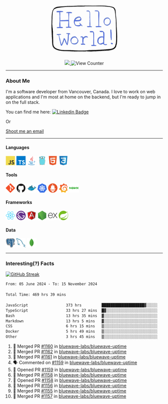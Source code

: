 <div align="center">
    <img src="./img/hello_world.webp" height="200px" width="">
    <div>
        <a href="https://www.linkedin.com/in/ajhollid">
            <img src="https://img.shields.io/badge/LinkedIn-blue"/>
        </a>
        <img src="https://komarev.com/ghpvc/?username=ajhollid&color=yellow" alt="View Counter">
    </div>
</div>

---

### About Me

I'm a software developer from Vancouver, Canada. I love to work on web applications and I'm most at home on the backend, but I'm ready to jump in on the full stack.

You can find me here: [![Linkedin Badge](https://img.shields.io/badge/-ajhollid-blue?style=flat&logo=Linkedin&logoColor=white)](https://www.linkedin.com/in/ajhollid)

Or

[Shoot me an email](mailto:ajhollid@gmail.com)

---

#### Languages

<div>
    <img src="./img/devicons/javascript-original.svg" width=30 height=30 alt="JavaScript">
    <img src="/img/devicons/typescript-original.svg" width=30 height=30 alt="TypeScript">
    <img src="./img/devicons/java-original.svg" width=30 height=30 alt="Java">
    <img src="./img/devicons/go-original.svg" width=30 height=30 alt="Golang">
    <img src="./img/devicons/html5-original.svg" width=30 height=30 alt="HTML 5">
    <img src="./img/devicons/css3-original.svg" width=30 height=30 alt="CSS 3">
</div>

#### Tools

<div>
    <img src="./img/devicons/git-original.svg" width=30 height=30 alt="Git">
    <img src="./img/devicons/github-original.svg" width=30 height=30 alt="Github">
    <img src="./img/devicons/docker-original.svg" width=30 
    height=30 alt="Docker">
    <img src="./img/devicons/kubernetes-original.svg" width=30 height=30 alt="K8">
    <img src="./img/devicons/prometheus-original.svg" width=30 height=30 alt="Prometheus">
    <img src="./img/devicons/grafana-original.svg" width=30 height=30 alt="Grafana">
    <img src="./img/devicons/nginx-original.svg" width=30 height=30 alt="Nginx">
</div>

#### Frameworks

<div>
    <img src="./img/devicons/react-original.svg" width=30 height=30 alt="React">
    <img src="./img/devicons/gatsby-original.svg" width=30 height=30 alt="Gatsby">
    <img src="./img/devicons/angularjs-original.svg" width=30 height=30 alt="AngularJS">
    <img src="./img/devicons/nodejs-original.svg" width=30 height=30 alt="NodeJS">
    <img src="./img/devicons/express-original.svg" width=30 height=30 alt="Express">
    <img src="./img/devicons/spring-original.svg" width=30 height=30 alt="Spring">
</div>

#### Data

<div>
    <img src="./img/devicons/postgresql-original.svg" width=30 height=30 alt="Postgresql">
    <img src="./img/devicons/mysql-original.svg" width=30 height=30 alt="Mysql">
    <img src="./img/devicons/mongodb-original.svg" width=30 height=30 alt="MongoDB">
</div>

---

### Interesting(?) Facts

[![GitHub Streak](http://github-readme-streak-stats.herokuapp.com?user=ajhollid)](https://git.io/streak-stats)

 <!--START_SECTION:waka-->

```txt
From: 05 June 2024 - To: 15 November 2024

Total Time: 469 hrs 39 mins

JavaScript                 373 hrs         ███████████████████▓░░░░░   78.79 %
TypeScript                 33 hrs 27 mins  █▓░░░░░░░░░░░░░░░░░░░░░░░   07.07 %
Bash                       13 hrs 35 mins  ▓░░░░░░░░░░░░░░░░░░░░░░░░   02.87 %
Markdown                   13 hrs 5 mins   ▓░░░░░░░░░░░░░░░░░░░░░░░░   02.77 %
CSS                        6 hrs 15 mins   ▒░░░░░░░░░░░░░░░░░░░░░░░░   01.32 %
Docker                     5 hrs 49 mins   ▒░░░░░░░░░░░░░░░░░░░░░░░░   01.23 %
Other                      3 hrs 45 mins   ▒░░░░░░░░░░░░░░░░░░░░░░░░   00.79 %
```

<!--END_SECTION:waka-->


<!--START_SECTION:activity-->
1. 🎉 Merged PR [#1160](https://github.com/bluewave-labs/bluewave-uptime/pull/1160) in [bluewave-labs/bluewave-uptime](https://github.com/bluewave-labs/bluewave-uptime)
2. 🎉 Merged PR [#1162](https://github.com/bluewave-labs/bluewave-uptime/pull/1162) in [bluewave-labs/bluewave-uptime](https://github.com/bluewave-labs/bluewave-uptime)
3. 🎉 Merged PR [#1161](https://github.com/bluewave-labs/bluewave-uptime/pull/1161) in [bluewave-labs/bluewave-uptime](https://github.com/bluewave-labs/bluewave-uptime)
4. 🗣 Commented on [#1159](https://github.com/bluewave-labs/bluewave-uptime/pull/1159#issuecomment-2478513700) in [bluewave-labs/bluewave-uptime](https://github.com/bluewave-labs/bluewave-uptime)
5. 💪 Opened PR [#1159](https://github.com/bluewave-labs/bluewave-uptime/pull/1159) in [bluewave-labs/bluewave-uptime](https://github.com/bluewave-labs/bluewave-uptime)
6. 🎉 Merged PR [#1158](https://github.com/bluewave-labs/bluewave-uptime/pull/1158) in [bluewave-labs/bluewave-uptime](https://github.com/bluewave-labs/bluewave-uptime)
7. 💪 Opened PR [#1158](https://github.com/bluewave-labs/bluewave-uptime/pull/1158) in [bluewave-labs/bluewave-uptime](https://github.com/bluewave-labs/bluewave-uptime)
8. 🎉 Merged PR [#1156](https://github.com/bluewave-labs/bluewave-uptime/pull/1156) in [bluewave-labs/bluewave-uptime](https://github.com/bluewave-labs/bluewave-uptime)
9. 🎉 Merged PR [#1155](https://github.com/bluewave-labs/bluewave-uptime/pull/1155) in [bluewave-labs/bluewave-uptime](https://github.com/bluewave-labs/bluewave-uptime)
10. 🎉 Merged PR [#1157](https://github.com/bluewave-labs/bluewave-uptime/pull/1157) in [bluewave-labs/bluewave-uptime](https://github.com/bluewave-labs/bluewave-uptime)
<!--END_SECTION:activity-->
